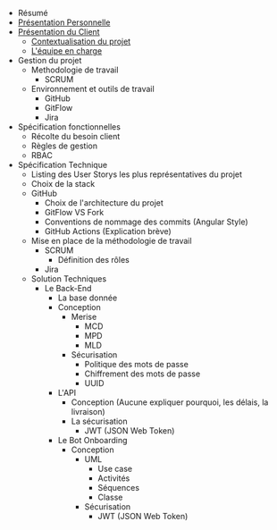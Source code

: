 - Résumé
- <a href='./self-pres.md'>Présentation Personnelle</a>
- <a href='./project-pres.md'>Présentation du Client</a>
  - <a href='./project-pres.md#context'>Contextualisation du projet</a>
  - <a href='./project-pres.md#team'>L'équipe en charge</a>
- Gestion du projet
  - Methodologie de travail
    - SCRUM
  - Environnement et outils de travail
    - GitHub
    - GitFlow
    - Jira
- Spécification fonctionnelles
  - Récolte du besoin client
  - Règles de gestion
  - RBAC
- Spécification Technique
  - Listing des User Storys les plus représentatives du projet
  - Choix de la stack
  - GitHub
    - Choix de l'architecture du projet
    - GitFlow VS Fork
    - Conventions de nommage des commits (Angular Style)
    - GitHub Actions (Explication brève)
  - Mise en place de la méthodologie de travail
    - SCRUM
      - Définition des rôles
    - Jira
  - Solution Techniques
    - Le Back-End
      - La base donnée
      - Conception
        - Merise
          - MCD
          - MPD
          - MLD
        - Sécurisation
          - Politique des mots de passe
          - Chiffrement des mots de passe
          - UUID
      - L'API
        - Conception (Aucune expliquer pourquoi, les délais, la livraison)
        - La sécurisation
          - JWT (JSON Web Token)
      - Le Bot Onboarding
        - Conception
          - UML
            - Use case
            - Activités
            - Séquences
            - Classe
          - Sécurisation
            - JWT (JSON Web Token)